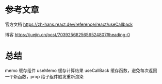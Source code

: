 # 参考文章

官方文档
https://zh-hans.react.dev/reference/react/useCallback

博客
https://juejin.cn/post/7039256825656524807#heading-0

# 总结

memo 缓存组件
useMemo 缓存计算结果
useCallBack 缓存函数，避免每次返回一个新函数，prop 给子组件触发重新渲染
